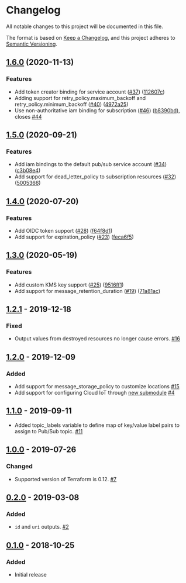 # Changelog

All notable changes to this project will be documented in this file.

The format is based on
[Keep a Changelog](https://keepachangelog.com/en/1.0.0/),
and this project adheres to
[Semantic Versioning](https://semver.org/spec/v2.0.0.html).

## [1.6.0](https://www.github.com/terraform-google-modules/terraform-google-pubsub/compare/v1.5.0...v1.6.0) (2020-11-13)


### Features

* Add token creator binding for service account ([#37](https://www.github.com/terraform-google-modules/terraform-google-pubsub/issues/37)) ([112607c](https://www.github.com/terraform-google-modules/terraform-google-pubsub/commit/112607cc503d9d884fe66c85d9fc6143ed84ceb5))
* Adding support for retry_policy.maximum_backoff and retry_policy.minimum_backoff ([#40](https://www.github.com/terraform-google-modules/terraform-google-pubsub/issues/40)) ([4972a25](https://www.github.com/terraform-google-modules/terraform-google-pubsub/commit/4972a25046ba554e622ca27bb735572d31397814))
* Use non-authoritative iam binding for subscription ([#46](https://www.github.com/terraform-google-modules/terraform-google-pubsub/issues/46)) ([b8390bd](https://www.github.com/terraform-google-modules/terraform-google-pubsub/commit/b8390bda9b445cc44c30482b2c52cc2e533d53d9)), closes [#44](https://www.github.com/terraform-google-modules/terraform-google-pubsub/issues/44)

## [1.5.0](https://www.github.com/terraform-google-modules/terraform-google-pubsub/compare/v1.4.0...v1.5.0) (2020-09-21)


### Features

* Add iam bindings to the default pub/sub service account ([#34](https://www.github.com/terraform-google-modules/terraform-google-pubsub/issues/34)) ([c3b08e4](https://www.github.com/terraform-google-modules/terraform-google-pubsub/commit/c3b08e47a72b8d238d8ba2b16a31e6ad5f760aed))
* Add support for dead_letter_policy to subscription resources ([#32](https://www.github.com/terraform-google-modules/terraform-google-pubsub/issues/32)) ([5005366](https://www.github.com/terraform-google-modules/terraform-google-pubsub/commit/500536636fee1b4a8cfe909b42276a341b8533b3))

## [1.4.0](https://www.github.com/terraform-google-modules/terraform-google-pubsub/compare/v1.3.0...v1.4.0) (2020-07-20)


### Features

* Add OIDC token support ([#28](https://www.github.com/terraform-google-modules/terraform-google-pubsub/issues/28)) ([f64f8d1](https://www.github.com/terraform-google-modules/terraform-google-pubsub/commit/f64f8d1bb5ee7e6056acecf92922c2579d60a569))
* Add support for expiration_policy ([#23](https://www.github.com/terraform-google-modules/terraform-google-pubsub/issues/23)) ([feca6f5](https://www.github.com/terraform-google-modules/terraform-google-pubsub/commit/feca6f52d87721b22d4d97e83eb97c0270228159))

## [1.3.0](https://www.github.com/terraform-google-modules/terraform-google-pubsub/compare/v1.2.1...v1.3.0) (2020-05-19)


### Features

* Add custom KMS key support ([#25](https://www.github.com/terraform-google-modules/terraform-google-pubsub/issues/25)) ([9516ff1](https://www.github.com/terraform-google-modules/terraform-google-pubsub/commit/9516ff1cd7109adac92225caf819178e61281ff1))
* Add support for message_retention_duration ([#19](https://www.github.com/terraform-google-modules/terraform-google-pubsub/issues/19)) ([71a81ac](https://www.github.com/terraform-google-modules/terraform-google-pubsub/commit/71a81ac4607d89ef7bedf839810cce978fb50eb6))

## [1.2.1] - 2019-12-18

### Fixed

- Output values from destroyed resources no longer cause errors. [#16]

## [1.2.0] - 2019-12-09

### Added

- Add support for message_storage_policy to customize locations [#15]
- Add support for configuring Cloud IoT through [new submodule](./modules/cloudiot) [#4](https://github.com/terraform-google-modules/terraform-google-pubsub/pull/4)

## [1.1.0] - 2019-09-11

- Added topic_labels variable to define map of key/value label pairs to assign to Pub/Sub topic. [#11]

## [1.0.0] - 2019-07-26

### Changed

- Supported version of Terraform is 0.12. [#7]

## [0.2.0] - 2019-03-08

### Added

- `id` and `uri` outputs. [#2]

## [0.1.0] - 2018-10-25

### Added

- Initial release

[Unreleased]: https://github.com/terraform-google-modules/terraform-google-pubsub/compare/v1.2.1...HEAD
[1.2.1]: https://github.com/terraform-google-modules/terraform-google-pubsub/compare/v1.2.0...v1.2.1
[1.2.0]: https://github.com/terraform-google-modules/terraform-google-pubsub/compare/v1.1.0...v1.2.0
[1.1.0]: https://github.com/terraform-google-modules/terraform-google-pubsub/compare/v1.0.0...v1.1.0
[1.0.0]: https://github.com/terraform-google-modules/terraform-google-pubsub/compare/v0.2.0...v1.0.0
[0.2.0]: https://github.com/terraform-google-modules/terraform-google-pubsub/compare/v0.1.0...v0.2.0
[0.1.0]: https://github.com/terraform-google-modules/terraform-google-pubsub/releases/tag/v0.1.0

[#16]: https://github.com/terraform-google-modules/terraform-google-pubsub/issues/16
[#15]: https://github.com/terraform-google-modules/terraform-google-pubsub/pull/15
[#7]: https://github.com/terraform-google-modules/terraform-google-pubsub/pull/7
[#2]: https://github.com/terraform-google-modules/terraform-google-pubsub/pull/2
[#11]: https://github.com/terraform-google-modules/terraform-google-pubsub/pull/11
